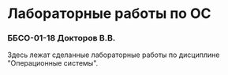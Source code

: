 # Лабораторные работы по ОС
### ББСО-01-18 Докторов В.В.
Здесь лежат сделанные лабораторные работы по дисциплине "Операционные системы".
